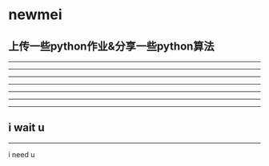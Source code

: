 # newmei
上传一些python作业&分享一些python算法
---------------------------------------------
---------------------------------------------
---------------------------------------------
---------------------------------------------
---------------------------------------------
---------------------------------------------
---------------------------------------------
---------------------------------------------
i wait u 
---------------------------------------------
---------------------------------------------
i need u
